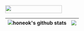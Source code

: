 ### <img width="180" height="25" src="https://glitch-art.vercel.app/api/simple?word=Hi%20Im%20honeok&font=Doto" />

<div align="center">

| <img src="https://github-readme-stats.vercel.app/api?username=honeok&show_icons=true&include_all_commits=true&hide_border=true&hide=contribs&theme=default&icon_color=0366d6&title_color=0366d6" alt="honeok's github stats" /> | <img src="https://github-readme-stats.vercel.app/api/top-langs/?username=honeok&layout=compact&hide_border=true&hide=javascript,html,css&theme=default&icon_color=0366d6&title_color=0366d6" /> |
| ------------- | ------------- |

</div>
